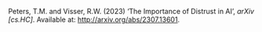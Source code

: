 
Peters, T.M. and Visser, R.W. (2023) ‘The Importance of Distrust in AI’, _arXiv [cs.HC]_. Available at: http://arxiv.org/abs/2307.13601.


